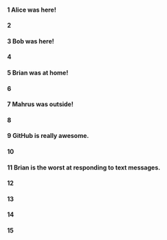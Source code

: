 #### 1 Alice was here!
#### 2
#### 3 Bob was here!
#### 4
#### 5 Brian was at home!
#### 6
#### 7 Mahrus was outside!
#### 8
#### 9 GitHub is really awesome.
#### 10
#### 11 Brian is the worst at responding to text messages.
#### 12
#### 13
#### 14
#### 15
